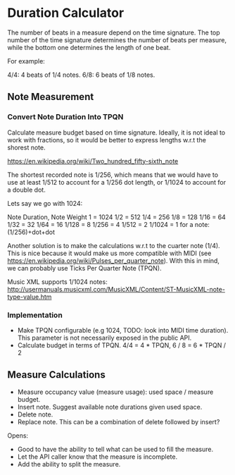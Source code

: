 # Duration Calculator

The number of beats in a measure depend on the time signature. The top number 
of the time signature determines the number of beats per measure, while the 
bottom one determines the length of one beat. 

For example:

4/4: 4 beats of 1/4 notes.
6/8: 6 beats of 1/8 notes.

## Note Measurement

### Convert Note Duration Into TPQN

Calculate measure budget based on time signature. Ideally, it is not ideal to
work with fractions, so it would be better to express lengths w.r.t the shorest
note.

https://en.wikipedia.org/wiki/Two_hundred_fifty-sixth_note

The shortest recorded note is 1/256, which means that we would have to
use at least 1/512 to account for a 1/256 dot length, or 1/1024 to account for a
double dot. 

Lets say we go with 1024: 


Note Duration, Note Weight
1 = 1024
1/2 = 512
1/4 = 256
1/8 = 128
1/16 = 64
1/32 = 32
1/64 = 16
1/128 = 8
1/256 = 4
1/512 = 2
1/1024 = 1 for a note: (1/256)+dot+dot

Another solution is to make the calculations w.r.t to the cuarter note (1/4).
This is nice because it would make us more compatible with MIDI (see 
https://en.wikipedia.org/wiki/Pulses_per_quarter_note). With this in mind, 
we can probably use Ticks Per Quarter Note (TPQN).

Music XML supports 1/1024 notes:
http://usermanuals.musicxml.com/MusicXML/Content/ST-MusicXML-note-type-value.htm

### Implementation

- Make TPQN configurable (e.g 1024, TODO: look into MIDI time duration). This
  parameter is not necessarily exposed in the public API.
- Calculate budget in terms of TPQN. 4/4 = 4 * TPQN, 6 / 8  = 6 * TPQN / 2

## Measure Calculations

- Measure occupancy value (measure usage): used space / measure budget. 
- Insert note. Suggest available note durations given used space. 
- Delete note.
- Replace note. This can be a combination of delete followed by insert?

Opens:

- Good to have the ability to tell what can be used to fill the measure.
- Let the API caller know that the measure is incomplete.
- Add the ability to split the measure. 

